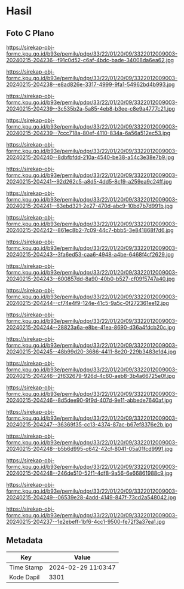 # Hasil

## Foto C Plano

https://sirekap-obj-formc.kpu.go.id/b93e/pemilu/pdpr/33/22/01/20/09/3322012009003-20240215-204236--f91c0d52-c6af-4bdc-bade-34008da6ea62.jpg

https://sirekap-obj-formc.kpu.go.id/b93e/pemilu/pdpr/33/22/01/20/09/3322012009003-20240215-204238--e8ad826e-3317-4999-9fa1-54962bd4b993.jpg

https://sirekap-obj-formc.kpu.go.id/b93e/pemilu/pdpr/33/22/01/20/09/3322012009003-20240215-204239--3c535b2a-5a85-4eb8-b3ee-c8e9a4777c21.jpg

https://sirekap-obj-formc.kpu.go.id/b93e/pemilu/pdpr/33/22/01/20/09/3322012009003-20240215-204239--7ccc718a-80ef-4110-834a-6a56a512ec53.jpg

https://sirekap-obj-formc.kpu.go.id/b93e/pemilu/pdpr/33/22/01/20/09/3322012009003-20240215-204240--8dbfbfdd-210a-4540-be38-a54c3e38e7b9.jpg

https://sirekap-obj-formc.kpu.go.id/b93e/pemilu/pdpr/33/22/01/20/09/3322012009003-20240215-204241--92d262c5-a8d5-4dd5-8c19-a259ea9c24ff.jpg

https://sirekap-obj-formc.kpu.go.id/b93e/pemilu/pdpr/33/22/01/20/09/3322012009003-20240215-204241--63ebd321-2e27-470d-abc9-10bd7b7d991b.jpg

https://sirekap-obj-formc.kpu.go.id/b93e/pemilu/pdpr/33/22/01/20/09/3322012009003-20240215-204242--861ec8b2-7c09-44c7-bbb5-3e841868f7d6.jpg

https://sirekap-obj-formc.kpu.go.id/b93e/pemilu/pdpr/33/22/01/20/09/3322012009003-20240215-204243--3fa6ed53-caa6-4948-a4be-6468f4cf2629.jpg

https://sirekap-obj-formc.kpu.go.id/b93e/pemilu/pdpr/33/22/01/20/09/3322012009003-20240215-204243--600857dd-8a90-40b0-b527-cf09f5747a40.jpg

https://sirekap-obj-formc.kpu.go.id/b93e/pemilu/pdpr/33/22/01/20/09/3322012009003-20240215-204244--cf74e4f9-124e-41c5-9a5c-0f272361ee12.jpg

https://sirekap-obj-formc.kpu.go.id/b93e/pemilu/pdpr/33/22/01/20/09/3322012009003-20240215-204244--28823a6a-e8be-41ea-8690-d36a4fdcb20c.jpg

https://sirekap-obj-formc.kpu.go.id/b93e/pemilu/pdpr/33/22/01/20/09/3322012009003-20240215-204245--48b99d20-3686-4411-8e20-229b3483e1d4.jpg

https://sirekap-obj-formc.kpu.go.id/b93e/pemilu/pdpr/33/22/01/20/09/3322012009003-20240215-204246--2f632679-926d-4c60-aeb8-3b4a66725e0f.jpg

https://sirekap-obj-formc.kpu.go.id/b93e/pemilu/pdpr/33/22/01/20/09/3322012009003-20240215-204246--8d5dee90-9f9d-407d-9e11-abbede7640af.jpg

https://sirekap-obj-formc.kpu.go.id/b93e/pemilu/pdpr/33/22/01/20/09/3322012009003-20240215-204247--36369f35-cc13-4374-87ac-b67ef8376e2b.jpg

https://sirekap-obj-formc.kpu.go.id/b93e/pemilu/pdpr/33/22/01/20/09/3322012009003-20240215-204248--b5b6d995-c642-42cf-8041-05a01fcd9991.jpg

https://sirekap-obj-formc.kpu.go.id/b93e/pemilu/pdpr/33/22/01/20/09/3322012009003-20240215-204248--246de510-52f1-4df8-9a56-6e66861988c9.jpg

https://sirekap-obj-formc.kpu.go.id/b93e/pemilu/pdpr/33/22/01/20/09/3322012009003-20240215-204249--06539e28-4add-4149-847f-73cd2a548042.jpg

https://sirekap-obj-formc.kpu.go.id/b93e/pemilu/pdpr/33/22/01/20/09/3322012009003-20240215-204237--1e2ebeff-1bf6-4cc1-9500-fe72f3a37ea1.jpg


## Metadata

| Key        | Value               |
| ---------- | ------------------- |
| Time Stamp | 2024-02-29 11:03:47 |
| Kode Dapil | 3301                |



